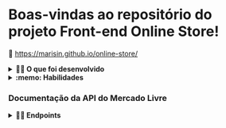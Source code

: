 # Boas-vindas ao repositório do projeto Front-end Online Store!

:paperclip: https://marisin.github.io/online-store/

<details>
  <summary><strong>👨‍💻 O que foi desenvolvido</strong></summary><br />

  Neste projeto foi criada uma versão simplificada, sem persistência no banco de dados, de uma **loja online**, desenvolvendo em grupo suas funcionalidades de acordo com demandas definidas em um quadro _Kanban_, em um cenário próximo ao do mercado de trabalho.
  
  A partir dessas demandas, teremos uma aplicação em que pessoas usuárias poderão:
  - Buscar produtos por termos e categorias a partir da _API do Mercado Livre_;
  - Interagir com os produtos buscados de modo a adicioná-los e removê-los de um carrinho de compras em diferentes quantidades;
  - Visualizar detalhes e avaliações prévias de um produto, bem como criar novas avaliações e;
  - Simular a finalização da compra dos itens selecionados.
</details>

<details>
  <summary><strong>:memo: Habilidades</strong></summary><br />

  Neste projeto você será irá:

  * Entender o que são Métodos Ágeis;
  * Entender o que é Kanban;
  * Entender o que é Scrum;
  * Trabalhar em equipes utilizando Kanban ou Scrum de maneira eficaz;
  * Praticar todas as habilidades desenvolvidas até agora no módulo de Front-end.
</details>

  ### Documentação da API do Mercado Livre
  <details>
   <summary><strong>👨‍💻 Endpoints </strong></summary><br />
   * Para listar as categorias disponíveis:
    - Endpoint: https://api.mercadolibre.com/sites/MLB/categories
  
  * Para buscar por itens por termo:
    - Parâmetro de busca $QUERY (este parâmetro deve ser substituído pelo valor do campo de busca)
    - Endpoint: https://api.mercadolibre.com/sites/MLB/search?q=$QUERY
  
  * Para buscar itens por categoria:
    - Parâmetro de busca $CATEGORY_ID (este parâmetro deve ser substituído pelo ID da categoria selecionada)
    - Endpoint: https://api.mercadolibre.com/sites/MLB/search?category=$CATEGORY_ID
  
  * Para buscar itens de uma categoria por termo (vale ressaltar, que este endpoint não necessariamente precisa receber ambos os parâmetros para funcionar):
    - Parâmetro de busca $QUERY (este parâmetro deve ser substituído pelo valor do campo de busca)
    - Parâmetro de busca $CATEGORY_ID (este parâmetro deve ser substituído pelo ID da categoria selecionada)
    - Endpoint: https://api.mercadolibre.com/sites/MLB/search?category=$CATEGORY_ID&q=$QUERY
  
  * Para buscar detalhes de um item especifico:
    - Parâmetro de busca $PRODUCT_ID (este parâmetro deve ser substituído pelo valor do campo de busca)
    - Endpoint: https://api.mercadolibre.com/items/$PRODUCT_ID
    
    [documentação](https://developers.mercadolivre.com.br/pt_br/itens-e-buscas)
  </details>

